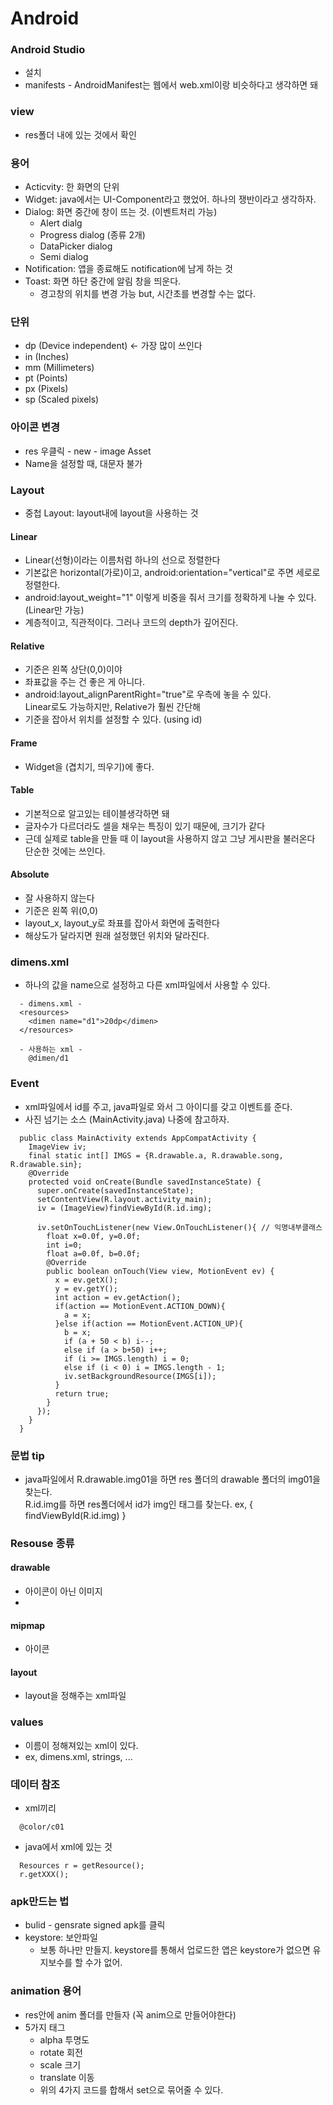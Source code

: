 # Android

### Android Studio
  - 설치
  - manifests - AndroidManifest는 웹에서 web.xml이랑 비슷하다고 생각하면 돼

### view
  - res폴더 내에 있는 것에서 확인

### 용어
  - Acticvity: 한 화면의 단위
  - Widget: java에서는 UI-Component라고 했었어. 하나의 쟁반이라고 생각하자.
  - Dialog: 화면 중간에 창이 뜨는 것. (이벤트처리 가능)
    - Alert dialg
    - Progress dialog (종류 2개)
    - DataPicker dialog
    - Semi dialog
  - Notification: 앱을 종료해도 notification에 남게 하는 것
  - Toast: 화면 하단 중간에 알림 창을 띄운다.
    - 경고창의 위치를 변경 가능 but, 시간초를 변경할 수는 없다.
### 단위
  - dp (Device independent) <- 가장 많이 쓰인다
  - in (Inches)
  - mm (Millimeters)
  - pt (Points)
  - px (Pixels)
  - sp (Scaled pixels)

### 아이콘 변경
  - res 우클릭 - new - image Asset
  - Name을 설정할 때, 대문자 불가

### Layout
  - 중첩 Layout: layout내에 layout을 사용하는 것
#### Linear
  - Linear(선형)이라는 이름처럼 하나의 선으로 정렬한다
  - 기본값은 horizontal(가로)이고, android:orientation="vertical"로 주면 세로로 정렬한다.
  - android:layout_weight="1" 이렇게 비중을 줘서 크기를 정확하게 나눌 수 있다. (Linear만 가능)
  - 계층적이고, 직관적이다. 그러나 코드의 depth가 깊어진다.
#### Relative
  - 기준은 왼쪽 상단(0,0)이야
  - 좌표값을 주는 건 좋은 게 아니다.
  - android:layout_alignParentRight="true"로 우측에 놓을 수 있다.<br>
    Linear로도 가능하지만, Relative가 훨씬 간단해
  - 기준을 잡아서 위치를 설정할 수 있다. (using id)
#### Frame
  - Widget을 (겹치기, 띄우기)에 좋다.
#### Table
  - 기본적으로 알고있는 테이블생각하면 돼
  - 글자수가 다르더라도 셀을 채우는 특징이 있기 때문에, 크기가 같다
  - 근데 실제로 table을 만들 때 이 layout을 사용하지 않고 그냥 게시판을 불러온다<br>
    단순한 것에는 쓰인다.
#### Absolute
  - 잘 사용하지 않는다
  - 기준은 왼쪽 위(0,0)
  - layout_x, layout_y로 좌표를 잡아서 화면에 출력한다
  - 해상도가 달라지면 원래 설정했던 위치와 달라진다.

### dimens.xml
  - 하나의 값을 name으로 설정하고 다른 xml파일에서 사용할 수 있다.
```
  - dimens.xml - 
  <resources>
    <dimen name="d1">20dp</dimen>
  </resources>

  - 사용하는 xml - 
    @dimen/d1
```

### Event
  - xml파일에서 id를 주고, java파일로 와서 그 아이디를 갖고 이벤트를 준다.
  - 사진 넘기는 소스 (MainActivity.java) 나중에 참고하자.
```
  public class MainActivity extends AppCompatActivity {
    ImageView iv;
    final static int[] IMGS = {R.drawable.a, R.drawable.song, R.drawable.sin};
    @Override
    protected void onCreate(Bundle savedInstanceState) {
      super.onCreate(savedInstanceState);
      setContentView(R.layout.activity_main);
      iv = (ImageView)findViewById(R.id.img);
     
      iv.setOnTouchListener(new View.OnTouchListener(){ // 익명내부클래스
        float x=0.0f, y=0.0f;
        int i=0;
        float a=0.0f, b=0.0f;
        @Override
        public boolean onTouch(View view, MotionEvent ev) {
          x = ev.getX();
          y = ev.getY();
          int action = ev.getAction();
          if(action == MotionEvent.ACTION_DOWN){
            a = x;
          }else if(action == MotionEvent.ACTION_UP){
            b = x;
            if (a + 50 < b) i--;
            else if (a > b+50) i++;
            if (i >= IMGS.length) i = 0;
            else if (i < 0) i = IMGS.length - 1;
            iv.setBackgroundResource(IMGS[i]);
          }
          return true;
        }
      });
    }
  }

```

### 문법 tip
  - java파일에서 R.drawable.img01을 하면 res 폴더의 drawable 폴더의 img01을 찾는다.<br>
    R.id.img를 하면 res폴더에서 id가 img인 태그를 찾는다. ex, { findViewById(R.id.img) }

### Resouse 종류
#### drawable
  - 아이콘이 아닌 이미지
  - 
#### mipmap
  - 아이콘
#### layout
  - layout을 정해주는 xml파일
### values
  - 이름이 정해져있는 xml이 있다. 
  - ex, dimens.xml, strings, ...

### 데이터 참조
  - xml끼리
```
  @color/c01
```
  - java에서 xml에 있는 것
```
  Resources r = getResource();
  r.getXXX();
```

### apk만드는 법 
  - bulid - gensrate signed apk를 클릭
  - keystore: 보안파일
    - 보통 하나만 만들지. keystore를 통해서 업로드한 앱은 keystore가 없으면 유지보수를 할 수가 없어.

### animation 용어
  - res안에 anim 폴더를 만들자 (꼭 anim으로 만들어야한다)
  - 5가지 태그
    - alpha 투명도
    - rotate 회전
    - scale 크기
    - translate 이동
    - 위의 4가지 코드를 합해서 set으로 묶어줄 수 있다. 